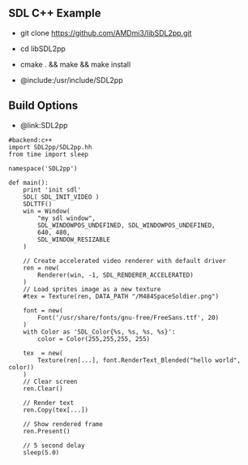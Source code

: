 SDL C++ Example
-------------
* git clone https://github.com/AMDmi3/libSDL2pp.git
* cd libSDL2pp
* cmake . && make && make install


* @include:/usr/include/SDL2pp

Build Options
-------------
* @link:SDL2pp
```rusthon
#backend:c++
import SDL2pp/SDL2pp.hh
from time import sleep

namespace('SDL2pp')

def main():
	print 'init sdl'
	SDL( SDL_INIT_VIDEO )
	SDLTTF()
	win = Window(
		"my sdl window",
		SDL_WINDOWPOS_UNDEFINED, SDL_WINDOWPOS_UNDEFINED,
		640, 480,
		SDL_WINDOW_RESIZABLE
	)

	// Create accelerated video renderer with default driver
	ren = new(
		Renderer(win, -1, SDL_RENDERER_ACCELERATED)
	)
	// Load sprites image as a new texture
	#tex = Texture(ren, DATA_PATH "/M484SpaceSoldier.png")

	font = new(
		Font('/usr/share/fonts/gnu-free/FreeSans.ttf', 20)
	)
	with Color as 'SDL_Color{%s, %s, %s, %s}':
		color = Color(255,255,255, 255)

	tex  = new(
		Texture(ren[...], font.RenderText_Blended("hello world", color))
	)
	// Clear screen
	ren.Clear()

	// Render text
	ren.Copy(tex[...])

	// Show rendered frame
	ren.Present()

	// 5 second delay
	sleep(5.0)


```